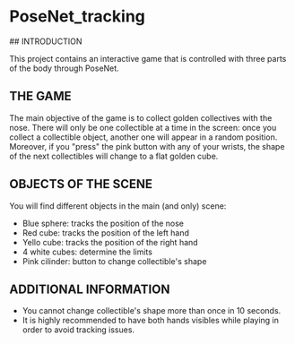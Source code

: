 # PoseNet_tracking
## INTRODUCTION

This project contains an interactive game that is controlled with three parts of the body through PoseNet. 

## THE GAME

The main objective of the game is to collect golden collectives with the nose. There will only be one collectible at a time in the screen: once you collect a collectible object, another one will appear in a random position. Moreover, if you "press" the pink button with any of your wrists, the shape of the next collectibles will change to a flat golden cube. 

## OBJECTS OF THE SCENE

You will find different objects in the main (and only) scene: 
- Blue sphere: tracks the position of the nose
- Red cube: tracks the position of the left hand
- Yello cube: tracks the position of the right hand 
- 4 white cubes: determine the limits
- Pink cilinder: button to change collectible's shape


## ADDITIONAL INFORMATION 

- You cannot change collectible's shape more than once in 10 seconds. 
- It is highly recommended to have both hands visibles while playing in order to avoid tracking issues. 
